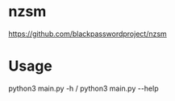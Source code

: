 # nzsm
https://github.com/blackpasswordproject/nzsm
# Usage

python3 main.py -h / python3 main.py --help



